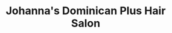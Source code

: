---
title: "Johanna's Dominican Plus Hair Salon"
url: /homewood/johannas-dominican-plus-hair-salon/
shop: hairdresser
---